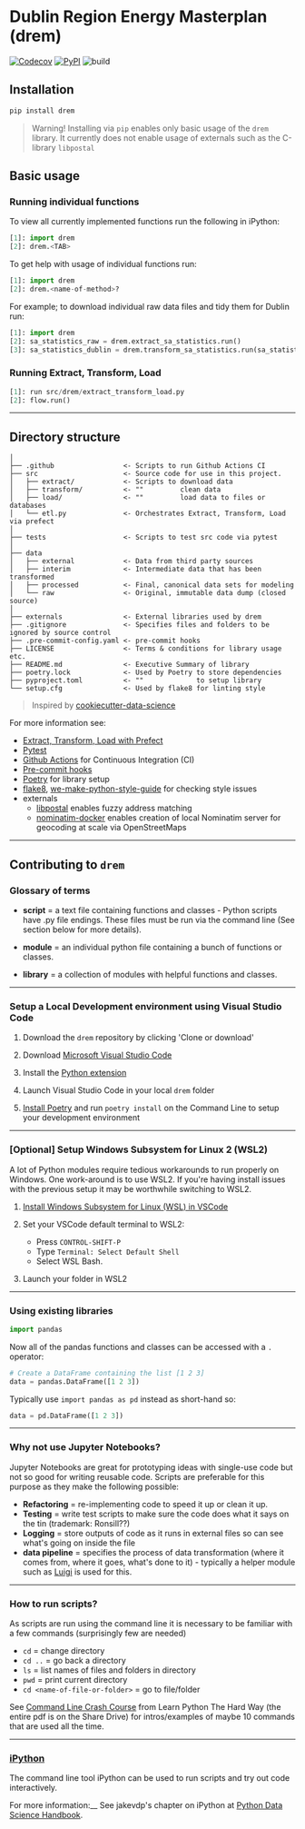 # Dublin Region Energy Masterplan (drem)

[![Codecov](https://codecov.io/gh/codema-dev/drem/branch/master/graph/badge.svg)](https://codecov.io/gh/codema-dev/drem)
[![PyPI](https://img.shields.io/pypi/v/drem.svg)](https://pypi.org/project/drem/)
![build](https://github.com/codema-dev/drem/workflows/build/badge.svg)

## Installation

```bash
pip install drem
```

> Warning! Installing via `pip` enables only basic usage of the `drem` library. It currently does not enable usage of externals such as the C-library `libpostal`

## Basic usage

### Running individual functions

To view all currently implemented functions run the following in iPython:

```python
[1]: import drem
[2]: drem.<TAB>
```

To get help with usage of individual functions run:

```python
[1]: import drem
[2]: drem.<name-of-method>?
```

For example; to download individual raw data files and tidy them for Dublin run:

```python
[1]: import drem
[2]: sa_statistics_raw = drem.extract_sa_statistics.run()
[3]: sa_statistics_dublin = drem.transform_sa_statistics.run(sa_statistics_raw)
```

### Running Extract, Transform, Load

```python
[1]: run src/drem/extract_transform_load.py
[2]: flow.run()
```

---

## Directory structure

```
│
├── .github                 <- Scripts to run Github Actions CI
├── src                     <- Source code for use in this project.
│   ├── extract/            <- Scripts to download data
│   ├── transform/          <- ""         clean data
│   ├── load/               <- ""         load data to files or databases
│   └── etl.py              <- Orchestrates Extract, Transform, Load via prefect
│
├── tests                   <- Scripts to test src code via pytest
│
├── data
│   ├── external            <- Data from third party sources
│   ├── interim             <- Intermediate data that has been transformed
│   ├── processed           <- Final, canonical data sets for modeling
│   └── raw                 <- Original, immutable data dump (closed source)
│
├── externals               <- External libraries used by drem
├── .gitignore              <- Specifies files and folders to be ignored by source control
├── .pre-commit-config.yaml <- pre-commit hooks
├── LICENSE                 <- Terms & conditions for library usage etc.
├── README.md               <- Executive Summary of library
├── poetry.lock             <- Used by Poetry to store dependencies
├── pyproject.toml          <- ""             to setup library
└── setup.cfg               <- Used by flake8 for linting style
```

> Inspired by [cookiecutter-data-science](https://github.com/drivendata/cookiecutter-data-science)

For more information see:
- [Extract, Transform, Load with Prefect](https://docs.prefect.io/core/tutorial/02-etl-flow.html)
- [Pytest](https://docs.pytest.org/en/latest/)
- [Github Actions](https://github.com/actions/setup-python) for Continuous Integration (CI)
- [Pre-commit hooks](https://pre-commit.com/)
- [Poetry](https://python-poetry.org/) for library setup
- [flake8](https://flake8.pycqa.org/en/latest/), [we-make-python-style-guide](https://wemake-python-stylegui.de/en/latest/pages/usage/violations/index.html) for checking style issues
- externals
    - [libpostal](https://github.com/openvenues/libpostal) enables fuzzy address matching
    - [nominatim-docker](https://github.com/mediagis/nominatim-docker) enables creation of local Nominatim server for geocoding at scale via OpenStreetMaps
---

## Contributing to `drem`

### Glossary of terms

- __script__ = a text file containing functions and classes - Python scripts have .py file endings.  These files must be run via the command line (See section below for more details).

- __module__ = an individual python file containing a bunch of functions or classes.

- __library__ = a collection of modules with helpful functions and classes.

---

### Setup a Local Development environment using Visual Studio Code

1. Download the `drem` repository by clicking 'Clone or download'

2. Download [Microsoft Visual Studio Code](https://code.visualstudio.com/)

3. Install the [Python extension](https://marketplace.visualstudio.com/items?itemName=ms-python.python)

4. Launch Visual Studio Code in your local `drem` folder

5. [Install Poetry](https://python-poetry.org/docs/) and run `poetry install` on the Command Line to setup your development environment
---

### [Optional] Setup Windows Subsystem for Linux 2 (WSL2)

A lot of Python modules require tedious workarounds to run properly on Windows.  One work-around is to use WSL2.  If you're having install issues with the previous setup it may be worthwhile switching to WSL2.

1. [Install Windows Subsystem for Linux (WSL) in VSCode](https://code.visualstudio.com/docs/remote/wsl)

2. Set your VSCode default terminal to WSL2:
    - Press `CONTROL-SHIFT-P`
    - Type `Terminal: Select Default Shell`
    - Select WSL Bash.

3. Launch your folder in WSL2

---

### Using existing libraries

```Python
import pandas
```

Now all of the pandas functions and classes can be accessed with a `.` operator:

```Python
# Create a DataFrame containing the list [1 2 3]
data = pandas.DataFrame([1 2 3])
```

Typically use `import pandas as pd` instead as short-hand so:

```Python
data = pd.DataFrame([1 2 3])
```


---

### Why not use Jupyter Notebooks?

Jupyter Notebooks are great for prototyping ideas with single-use code but not so good for writing reusable code.  Scripts are preferable for this purpose as they make the following possible:

- __Refactoring__ = re-implementing code to speed it up or clean it up.
- __Testing__ = write test scripts to make sure the code does what it says on the tin (trademark: Ronsill??)
- __Logging__ = store outputs of code as it runs in external files so can see what's going on inside the file
- __data pipeline__ = specifies the process of data transformation (where it comes from, where it goes, what's done to it) - typically a helper module such as [Luigi](https://luigi.readthedocs.io/en/stable/) is used for this.

---

### How to run scripts?

As scripts are run using the command line it is necessary to be familiar with a few commands (surprisingly few are needed)

- `cd` = change directory
- `cd ..` = go back a directory
- `ls` = list names of files and folders in directory
- `pwd` = print current directory
- `cd <name-of-file-or-folder>` = go to file/folder

See [Command Line Crash Course](https://learnpythonthehardway.org/book/appendixa.html) from Learn Python The Hard Way (the entire pdf is on the Share Drive) for intros/examples of maybe 10 commands that are used all the time.

---

### [iPython](https://ipython.readthedocs.io/en/stable/)

The command line tool iPython can be used to run scripts and try out code interactively.

For more information:__ See jakevdp's chapter on iPython at [Python Data Science Handbook](https://jakevdp.github.io/PythonDataScienceHandbook/).
